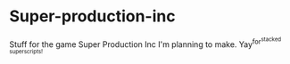 # Super-production-inc
Stuff for the game Super Production Inc I'm planning to make.
Yay<sup>for<sup>stacked superscripts!

